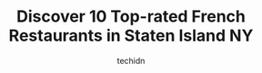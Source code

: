 ---
layout: ampstory
image: https://i0.wp.com/www.depkes.org/wp-content/uploads/2023/06/french-restaurants-0-in-staten-island-ny-1685810357.jpeg?resize=640,853
author: techidn
featured: false
description: Discover the impressive array of French Restaurants options in Staten Island NY, where you can find 10 of the largest French Restaurants establishments in the area. From renowned classics to
title: Discover 10 Top-rated French Restaurants in Staten Island NY
cover:
   title: Discover 10 Top-rated French Restaurants in Staten Island NY
   subtitle: Rickpate
   background: https://www.depkes.org/wp-content/uploads/2023/06/french-restaurants-0-in-staten-island-ny-1685810357.jpeg

pages: 
 - layout: thirds
   top: <h1>#1 Annadale Terrace</h1>
   bottom: "<p>Annadale Diners decor is unrivaled but personally, I find the diner itself to be overrated. I used to come here very frequently when I first started my job at Snug Harbo</p>"
   background: https://www.depkes.org/wp-content/uploads/2023/06/french-restaurants-1-in-staten-island-ny-1685810357.jpeg
   backgroundblur: true
 - layout: thirds
   top: <h1>#2 Zara Cafe Grill</h1>
   bottom: "<p>This is literally the best Mediterranean food Ive ever had (and Ive had my fair share 😏)!Posted some pics below, but these were my favorites;The mixed appetizer was </p>"
   background: https://www.depkes.org/wp-content/uploads/2023/06/french-restaurants-2-in-staten-island-ny-1685810358.jpeg
   cta:
      link: https://www.depkes.org/blog/discover-10-top-rated-french-restaurants-in-staten-island-ny/
      text: Discover 10 Top-rated French Restaurants in Staten Island NY
 - layout: thirds
   top: <h1>#3 Colonnade Diner</h1>
   bottom: "<p>2001 Hylan Blvd, Staten Island, NY 10306, United States</p>"
   background: https://www.depkes.org/wp-content/uploads/2023/06/french-restaurants-3-in-staten-island-ny-1685810358.jpeg
   cta:
      link: https://www.depkes.org/blog/discover-10-top-rated-french-restaurants-in-staten-island-ny/
      text: Discover 10 Top-rated French Restaurants in Staten Island NY
 - layout: thirds
   top: <h1>#4 French Louie</h1>
   bottom: "<p>320 Atlantic Ave, Brooklyn, NY 11201, United States</p>"
   background: https://images.unsplash.com/photo-1541356665065-22676f35dd40?ixlib=rb-4.0.3&ixid=MnwxMjA3fDB8MHxwaG90by1wYWdlfHx8fGVufDB8fHx8&auto=format&fit=crop&w=640&h=853&q=80
   cta:
      link: https://www.depkes.org/blog/discover-10-top-rated-french-restaurants-in-staten-island-ny/
      text: Discover 10 Top-rated French Restaurants in Staten Island NY
 - layout: thirds
   top: <h1>#5 Real Madrid</h1>
   bottom: "<p>2075 Forest Ave, Staten Island, NY 10303, United States</p>"
   background: https://images.unsplash.com/photo-1527067829737-402993088e6b?ixlib=rb-4.0.3&ixid=MnwxMjA3fDB8MHxwaG90by1wYWdlfHx8fGVufDB8fHx8&auto=format&fit=crop&w=640&h=853&q=80
   cta:
      link: https://www.depkes.org/blog/discover-10-top-rated-french-restaurants-in-staten-island-ny/
      text: Discover 10 Top-rated French Restaurants in Staten Island NY
 - layout: thirds
   top: <h1>#6 Violettes Cellar</h1>
   bottom: "<p>2271 Hylan Blvd, Staten Island, NY 10306, United States</p>"
   background: https://images.unsplash.com/photo-1524169358666-79f22534bc6e?ixlib=rb-4.0.3&ixid=MnwxMjA3fDB8MHxwaG90by1wYWdlfHx8fGVufDB8fHx8&auto=format&fit=crop&w=640&h=853&q=80
   cta:
      link: https://www.depkes.org/blog/discover-10-top-rated-french-restaurants-in-staten-island-ny/
      text: Discover 10 Top-rated French Restaurants in Staten Island NY
 - layout: thirds
   top: <h1>#7 Coles Dock Side</h1>
   bottom: "<p>369 Cleveland Ave, Staten Island, NY 10308, United States</p>"
   background: https://images.unsplash.com/photo-1553949345-eb786bb3f7ba?ixlib=rb-4.0.3&ixid=MnwxMjA3fDB8MHxwaG90by1wYWdlfHx8fGVufDB8fHx8&auto=format&fit=crop&w=640&h=853&q=80
   cta:
      link: https://www.depkes.org/blog/discover-10-top-rated-french-restaurants-in-staten-island-ny/
      text: Discover 10 Top-rated French Restaurants in Staten Island NY
 - layout: thirds
   middle: Continue reading...
   background: https://images.unsplash.com/photo-1531169509526-f8f1fdaa4a67?ixlib=rb-4.0.3&ixid=MnwxMjA3fDB8MHxwaG90by1wYWdlfHx8fGVufDB8fHx8&auto=format&fit=crop&w=640&h=853&q=80
   cta:
      link: https://www.depkes.org/blog/discover-10-top-rated-french-restaurants-in-staten-island-ny/
      text: Discover 10 Top-rated French Restaurants in Staten Island NY
      
---